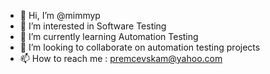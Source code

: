 - 👋 Hi, I’m @mimmyp
- 👀 I’m interested in Software Testing
- 🌱 I’m currently learning Automation Testing
- 💞️ I’m looking to collaborate on automation testing projects
- 📫 How to reach me : premcevskam@yahoo.com

<!---
mimmyp/mimmyp is a ✨ special ✨ repository because its `README.md` (this file) appears on your GitHub profile.
You can click the Preview link to take a look at your changes.
--->
